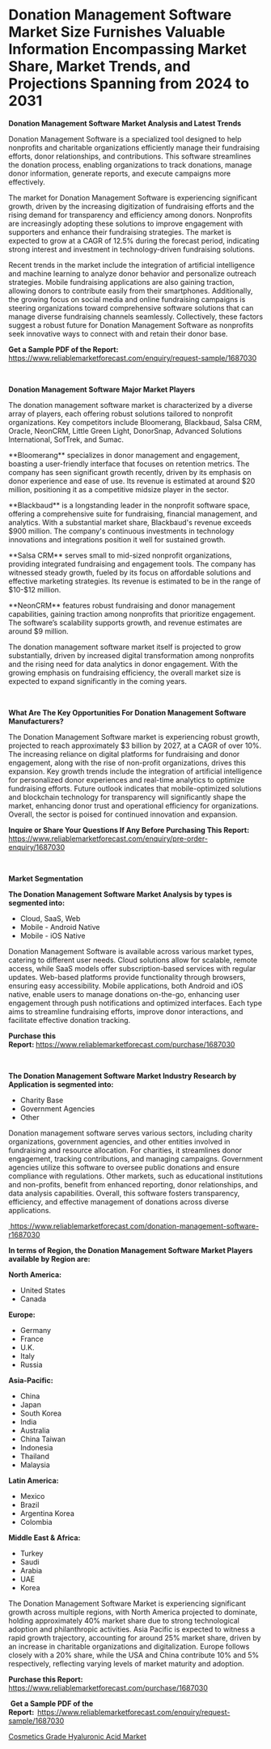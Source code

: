 <p><h1>Donation Management Software Market Size Furnishes Valuable Information Encompassing Market Share, Market Trends, and Projections Spanning from 2024 to 2031</h1></p><p><strong>Donation Management Software Market Analysis and Latest Trends</strong></p>
<p><p>Donation Management Software is a specialized tool designed to help nonprofits and charitable organizations efficiently manage their fundraising efforts, donor relationships, and contributions. This software streamlines the donation process, enabling organizations to track donations, manage donor information, generate reports, and execute campaigns more effectively. </p><p>The market for Donation Management Software is experiencing significant growth, driven by the increasing digitization of fundraising efforts and the rising demand for transparency and efficiency among donors. Nonprofits are increasingly adopting these solutions to improve engagement with supporters and enhance their fundraising strategies. The market is expected to grow at a CAGR of 12.5% during the forecast period, indicating strong interest and investment in technology-driven fundraising solutions.</p><p>Recent trends in the market include the integration of artificial intelligence and machine learning to analyze donor behavior and personalize outreach strategies. Mobile fundraising applications are also gaining traction, allowing donors to contribute easily from their smartphones. Additionally, the growing focus on social media and online fundraising campaigns is steering organizations toward comprehensive software solutions that can manage diverse fundraising channels seamlessly. Collectively, these factors suggest a robust future for Donation Management Software as nonprofits seek innovative ways to connect with and retain their donor base.</p></p>
<p><strong>Get a Sample PDF of the Report:&nbsp;</strong> <a href="https://www.reliablemarketforecast.com/enquiry/request-sample/1687030?utm_campaign=1842&utm_medium=2&utm_source=Github&utm_content=ia&utm_term=31122024&utm_id=donation-management-software">https://www.reliablemarketforecast.com/enquiry/request-sample/1687030</a></p>
<p>&nbsp;</p>
<p><strong>Donation Management Software Major Market Players</strong></p>
<p><p>The donation management software market is characterized by a diverse array of players, each offering robust solutions tailored to nonprofit organizations. Key competitors include Bloomerang, Blackbaud, Salsa CRM, Oracle, NeonCRM, Little Green Light, DonorSnap, Advanced Solutions International, SofTrek, and Sumac.</p><p>**Bloomerang** specializes in donor management and engagement, boasting a user-friendly interface that focuses on retention metrics. The company has seen significant growth recently, driven by its emphasis on donor experience and ease of use. Its revenue is estimated at around $20 million, positioning it as a competitive midsize player in the sector.</p><p>**Blackbaud** is a longstanding leader in the nonprofit software space, offering a comprehensive suite for fundraising, financial management, and analytics. With a substantial market share, Blackbaud's revenue exceeds $900 million. The company's continuous investments in technology innovations and integrations position it well for sustained growth.</p><p>**Salsa CRM** serves small to mid-sized nonprofit organizations, providing integrated fundraising and engagement tools. The company has witnessed steady growth, fueled by its focus on affordable solutions and effective marketing strategies. Its revenue is estimated to be in the range of $10-$12 million.</p><p>**NeonCRM** features robust fundraising and donor management capabilities, gaining traction among nonprofits that prioritize engagement. The software’s scalability supports growth, and revenue estimates are around $9 million.</p><p>The donation management software market itself is projected to grow substantially, driven by increased digital transformation among nonprofits and the rising need for data analytics in donor engagement. With the growing emphasis on fundraising efficiency, the overall market size is expected to expand significantly in the coming years.</p></p>
<p>&nbsp;</p>
<p><strong>What Are The Key Opportunities For Donation Management Software Manufacturers?</strong></p>
<p><p>The Donation Management Software market is experiencing robust growth, projected to reach approximately $3 billion by 2027, at a CAGR of over 10%. The increasing reliance on digital platforms for fundraising and donor engagement, along with the rise of non-profit organizations, drives this expansion. Key growth trends include the integration of artificial intelligence for personalized donor experiences and real-time analytics to optimize fundraising efforts. Future outlook indicates that mobile-optimized solutions and blockchain technology for transparency will significantly shape the market, enhancing donor trust and operational efficiency for organizations. Overall, the sector is poised for continued innovation and expansion.</p></p>
<p><strong>Inquire or Share Your Questions If Any Before Purchasing This Report:</strong> <a href="https://www.reliablemarketforecast.com/enquiry/pre-order-enquiry/1687030?utm_campaign=1842&utm_medium=2&utm_source=Github&utm_content=ia&utm_term=31122024&utm_id=donation-management-software">https://www.reliablemarketforecast.com/enquiry/pre-order-enquiry/1687030</a></p>
<p>&nbsp;</p>
<p><strong>Market Segmentation</strong></p>
<p><strong>The Donation Management Software Market Analysis by types is segmented into:</strong></p>
<p><ul><li>Cloud, SaaS, Web</li><li>Mobile - Android Native</li><li>Mobile - iOS Native</li></ul></p>
<p><p>Donation Management Software is available across various market types, catering to different user needs. Cloud solutions allow for scalable, remote access, while SaaS models offer subscription-based services with regular updates. Web-based platforms provide functionality through browsers, ensuring easy accessibility. Mobile applications, both Android and iOS native, enable users to manage donations on-the-go, enhancing user engagement through push notifications and optimized interfaces. Each type aims to streamline fundraising efforts, improve donor interactions, and facilitate effective donation tracking.</p></p>
<p><strong>Purchase this Report:&nbsp;</strong><a href="https://www.reliablemarketforecast.com/purchase/1687030?utm_campaign=1842&utm_medium=2&utm_source=Github&utm_content=ia&utm_term=31122024&utm_id=donation-management-software">https://www.reliablemarketforecast.com/purchase/1687030</a></p>
<p>&nbsp;</p>
<p><strong>The Donation Management Software Market Industry Research by Application is segmented into:</strong></p>
<p><ul><li>Charity Base</li><li>Government Agencies</li><li>Other</li></ul></p>
<p><p>Donation management software serves various sectors, including charity organizations, government agencies, and other entities involved in fundraising and resource allocation. For charities, it streamlines donor engagement, tracking contributions, and managing campaigns. Government agencies utilize this software to oversee public donations and ensure compliance with regulations. Other markets, such as educational institutions and non-profits, benefit from enhanced reporting, donor relationships, and data analysis capabilities. Overall, this software fosters transparency, efficiency, and effective management of donations across diverse applications.</p></p>
<p><a href="https://www.reliablemarketforecast.com/donation-management-software-r1687030?utm_campaign=1842&utm_medium=2&utm_source=Github&utm_content=ia&utm_term=31122024&utm_id=donation-management-software">&nbsp;https://www.reliablemarketforecast.com/donation-management-software-r1687030</a></p>
<p><strong>In terms of Region, the Donation Management Software Market Players available by Region are:</strong></p>
<p>
    <p> <strong> North America: </strong>
        <ul>
            <li>United States</li>
            <li>Canada</li>
        </ul>
        </p> 
    <p> <strong> Europe: </strong>
        <ul>
            <li>Germany</li>
            <li>France</li>
            <li>U.K.</li>
            <li>Italy</li>
            <li>Russia</li>
        </ul>
        </p> 
    <p> <strong> Asia-Pacific: </strong>
        <ul>
            <li>China</li>
            <li>Japan</li>
            <li>South Korea</li>
            <li>India</li>
            <li>Australia</li>
            <li>China Taiwan</li>
            <li>Indonesia</li>
            <li>Thailand</li>
            <li>Malaysia</li>
        </ul>
        </p> 
    <p> <strong> Latin America: </strong>
        <ul>
            <li>Mexico</li>
            <li>Brazil</li>
            <li>Argentina Korea</li>
            <li>Colombia</li>
        </ul>
        </p> 
    <p> <strong> Middle East & Africa: </strong>
        <ul>
            <li>Turkey</li>
            <li>Saudi</li>
            <li>Arabia</li>
            <li>UAE</li>
            <li>Korea</li>
        </ul>
    </p>
    </p>
<p><p>The Donation Management Software Market is experiencing significant growth across multiple regions, with North America projected to dominate, holding approximately 40% market share due to strong technological adoption and philanthropic activities. Asia Pacific is expected to witness a rapid growth trajectory, accounting for around 25% market share, driven by an increase in charitable organizations and digitalization. Europe follows closely with a 20% share, while the USA and China contribute 10% and 5% respectively, reflecting varying levels of market maturity and adoption.</p></p>
<p><strong>Purchase this Report: </strong><a href="https://www.reliablemarketforecast.com/purchase/1687030?utm_campaign=1842&utm_medium=2&utm_source=Github&utm_content=ia&utm_term=31122024&utm_id=donation-management-software">https://www.reliablemarketforecast.com/purchase/1687030</a></p>
<p>&nbsp;<strong>Get a Sample PDF of the Report:&nbsp;&nbsp;</strong><a href="https://www.reliablemarketforecast.com/enquiry/request-sample/1687030?utm_campaign=1842&utm_medium=2&utm_source=Github&utm_content=ia&utm_term=31122024&utm_id=donation-management-software">https://www.reliablemarketforecast.com/enquiry/request-sample/1687030</a></p>
<p><strong></strong></p>
<p><p><a href="https://github.com/gulaimolin/Market-Research-Report-List-6/blob/main/cosmetics-grade-hyaluronic-acid-market.md?utm_campaign=1842&utm_medium=2&utm_source=Github&utm_content=ia&utm_term=31122024&utm_id=donation-management-software">Cosmetics Grade Hyaluronic Acid Market</a></p></p>